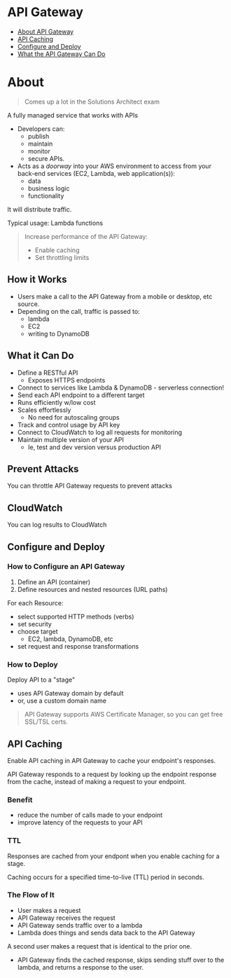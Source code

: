 # API Gateway

* [About API Gateway](#About)
* [API Caching](#API-Caching)
* [Configure and Deploy](#Configure-and-Deploy)
* [What the API Gateway Can Do](#What-it-Can-Do)


# About

> Comes up a lot in the Solutions Architect exam

A fully managed service that works with APIs

* Developers can:
  * publish
  * maintain
  * monitor
  * secure APIs.
* Acts as a *doorway* into your AWS environment to access from your back-end services (EC2, Lambda, web application(s)):
  * data
  * business logic
  * functionality


It will distribute traffic. 

Typical usage: Lambda functions

> Increase performance of the API Gateway:
> * Enable caching
> * Set throttling limits

## How it Works

* Users make a call to the API Gateway from a mobile or desktop, etc source.
* Depending on the call, traffic is passed to:
  * lambda
  * EC2
  * writing to DynamoDB

## What it Can Do

* Define a RESTful API
  * Exposes HTTPS endpoints
* Connect to services like Lambda & DynamoDB - serverless connection!
* Send each API endpoint to a different target
* Runs efficiently w/low cost
* Scales effortlessly 
  * No need for autoscaling groups
* Track and control usage by API key
* Connect to CloudWatch to log all requests for monitoring
* Maintain multiple version of your API
  * Ie, test and dev version versus production API

## Prevent Attacks

You can throttle API Gateway requests to prevent attacks

## CloudWatch

You can log results to CloudWatch

## Configure and Deploy

### How to Configure an API Gateway 

1. Define an API (container)
2. Define resources and nested resources (URL paths)

For each Resource:

* select supported HTTP methods (verbs)
* set security
* choose target 
  * EC2, lambda, DynamoDB, etc
* set request and response transformations

### How to Deploy

Deploy API to a "stage"

* uses API Gateway domain by default
* or, use a custom domain name

>API Gateway supports AWS Certificate Manager, so you can get free SSL/TSL certs.

## API Caching

Enable API caching in API Gateway to cache your endpoint's responses.

API Gateway responds to a request by looking up the endpoint response from the cache, instead of making a request to your endpoint.

### Benefit

* reduce the number of calls made to your endpoint
* improve latency of the requests to your API

### TTL

Responses are cached from your endpont when you enable caching for a stage.

Caching occurs for a specified time-to-live (TTL) period in seconds.

### The Flow of It

* User makes a request
* API Gateway receives the request
* API Gateway sends traffic over to a lambda
* Lambda does things and sends data back to the API Gateway

A second user makes a request that is identical to the prior one.

* API Gateway finds the cached response, skips sending stuff over to the lambda, and returns a response to the user.
